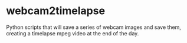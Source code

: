 # webcam2timelapse
Python scripts that will save a series of webcam images and save them, creating a timelapse mpeg video at the end of the day.
